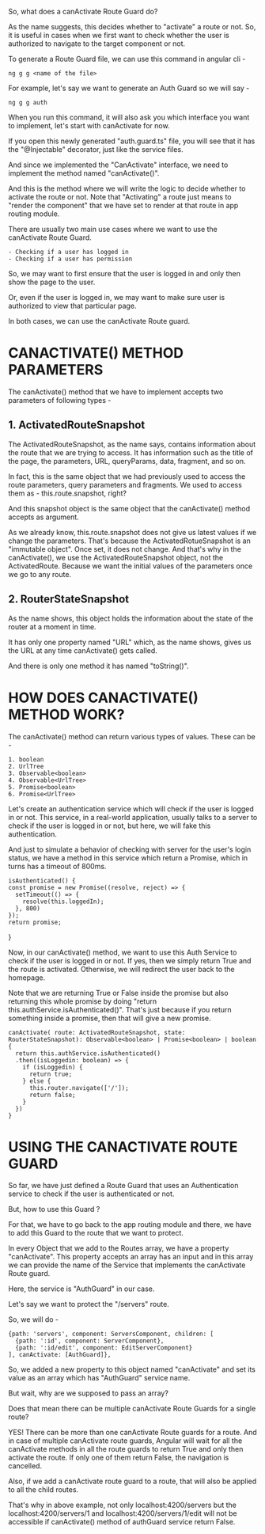 So, what does a canActivate Route Guard do?

As the name suggests, this decides whether to "activate" a route or not. So, it is useful in cases when we first want to check whether the user is authorized to navigate to the target component or not. 

To generate a Route Guard file, we can use this command in angular cli - 

    ng g g <name of the file>

For example, let's say we want to generate an Auth Guard so we will say - 

    ng g g auth

When you run this command, it will also ask you which interface you want to implement, let's start with canActivate for now.

If you open this newly generated "auth.guard.ts" file, you will see that it has the "@Injectable" decorator, just like the service files.

And since we implemented the "CanActivate" interface, we need to implement the method named "canActivate()".

And this is the method where we will write the logic to decide whether to activate the route or not. Note that "Activating" a route just means to "render the component" that we have set to render at that route in app routing module.

There are usually two main use cases where we want to use the canActivate Route Guard.

    - Checking if a user has logged in
    - Checking if a user has permission

So, we may want to first ensure that the user is logged in and only then show the page to the user.

Or, even if the user is logged in, we may want to make sure user is authorized to view that particular page.

In both cases, we can use the canActivate Route guard.


# CANACTIVATE() METHOD PARAMETERS

The canActivate() method that we have to implement accepts two parameters of following types -

 
## 1. ActivatedRouteSnapshot

The ActivatedRouteSnapshot, as the name says, contains information about the route that we are trying to access. It has information such as the title of the page, the parameters, URL, queryParams, data, fragment, and so on.

In fact, this is the same object that we had previously used to access the route parameters, query parameters and fragments. We used to access them as - this.route.snapshot, right?

And this snapshot object is the same object that the canActivate() method accepts as argument.

As we already know, this.route.snapshot does not give us latest values if we change the parameters.  That's because the ActivatedRotueSnapshot is an "immutable object". Once set, it does not change. And that's why in the canActivate(), we use the ActivatedRouteSnapshot object, not the ActivatedRoute. Because we want the initial values of the parameters once we go to any route.

## 2. RouterStateSnapshot

As the name shows, this object holds the information about the state of the router at a moment in time.

It has only one property named "URL" which, as the name shows, gives us the URL at any time canActivate() gets called.

And there is only one method it has named "toString()".

# HOW DOES CANACTIVATE() METHOD WORK?

The canActivate() method can return various types of values. These can be  -

    1. boolean
    2. UrlTree
    3. Observable<boolean>
    4. Observable<UrlTree>
    5. Promise<boolean>
    6. Promise<UrlTree>

Let's create an authentication service which will check if the user is logged in or not. This service, in a real-world application, usually talks to a server to check if the user is logged in or not, but here, we will fake this authentication. 

And just to simulate a behavior of checking with server for the user's login status, we have a method in this service which return a Promise, which in turns has a timeout of 800ms.

    isAuthenticated() {
    const promise = new Promise((resolve, reject) => {
      setTimeout(() => {
        resolve(this.loggedIn);
      }, 800)
    });
    return promise;
  }

Now, in our canActivate() method, we want to use this Auth Service to check if the user is logged in or not. If yes, then we simply return True and the route is activated. Otherwise, we will redirect the user back to the homepage.

Note that we are returning True or False inside the promise but also returning this whole promise by doing "return this.authService.isAuthenticated()". That's just because if you return something inside a promise, then that will give a new promise. 

    canActivate( route: ActivatedRouteSnapshot, state: RouterStateSnapshot): Observable<boolean> | Promise<boolean> | boolean {
      return this.authService.isAuthenticated()
      .then((isLoggedin: boolean) => {
        if (isLoggedin) {
          return true;
        } else {
          this.router.navigate(['/']);
          return false;
        }
      })
    }

# USING THE CANACTIVATE ROUTE GUARD

So far, we have just defined a Route Guard that uses an Authentication service to check if the user is authenticated or not.

But, how to use this Guard ?

For that, we have to go back to the app routing module and there, we have to add this Guard to the route that we want to protect.

In every Object that we add to the Routes array, we have a property "canActivate". This property accepts an array has an input and in this array we can provide the name of the Service that implements the canActivate Route guard.

Here, the service is "AuthGuard" in our case.

Let's say we want to protect the "/servers" route.

So, we will do -    

    {path: 'servers', component: ServersComponent, children: [
      {path: ':id', component: ServerComponent},
      {path: ':id/edit', component: EditServerComponent}
    ], canActivate: [AuthGuard]},


So, we added a new property to this object named "canActivate" and set its value as an array which has "AuthGuard" service name.

But wait, why are we supposed to pass an array? 

Does that mean there can be multiple canActivate Route Guards for a single route? 

YES! There can be more than one canActivate Route guards for a route. And in case of multiple canActivate route guards, Angular will wait for all the canActivate methods in all the route guards to return True and only then activate the route. If only one of them return False, the navigation is cancelled.

Also, if we add a canActivate route guard to a route, that will also be applied to all the child routes.

That's why in above example, not only localhost:4200/servers but the localhost:4200/servers/1 and localhost:4200/servers/1/edit will not be accessible if canActivate() method of authGuard service return False.
